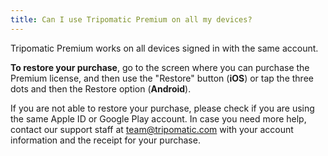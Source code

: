 ```yaml
---
title: Can I use Tripomatic Premium on all my devices?
---
```


Tripomatic Premium works on all devices signed in with the same account.

**To restore your purchase**, go to the screen where you can purchase the Premium license, and then use the "Restore" button (**iOS**) or tap the three dots and then the Restore option (**Android**).

If you are not able to restore your purchase, please check if you are using the same Apple ID or Google Play account. In case you need more help, contact our support staff at team@tripomatic.com with your account information and the receipt for your purchase.

